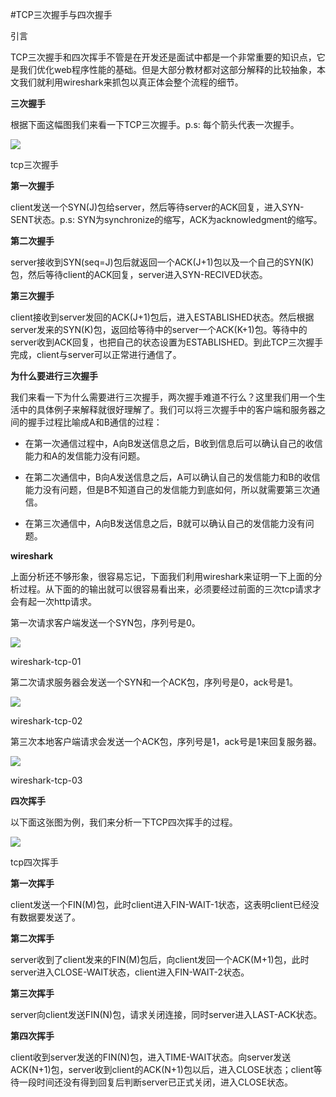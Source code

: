 #TCP三次握手与四次握手

引言

TCP三次握手和四次挥手不管是在开发还是面试中都是一个非常重要的知识点，它是我们优化web程序性能的基础。但是大部分教材都对这部分解释的比较抽象，本文我们就利用wireshark来抓包以真正体会整个流程的细节。

**三次握手**

根据下面这幅图我们来看一下TCP三次握手。p.s: 每个箭头代表一次握手。

![](http://img.mp.itc.cn/upload/20170728/d78b461faf214b3fa51babdbf67b0c27.jpg)

tcp三次握手

**第一次握手**

client发送一个SYN(J)包给server，然后等待server的ACK回复，进入SYN-SENT状态。p.s: SYN为synchronize的缩写，ACK为acknowledgment的缩写。

**第二次握手**

server接收到SYN(seq=J)包后就返回一个ACK(J+1)包以及一个自己的SYN(K)包，然后等待client的ACK回复，server进入SYN-RECIVED状态。

**第三次握手**

client接收到server发回的ACK(J+1)包后，进入ESTABLISHED状态。然后根据server发来的SYN(K)包，返回给等待中的server一个ACK(K+1)包。等待中的server收到ACK回复，也把自己的状态设置为ESTABLISHED。到此TCP三次握手完成，client与server可以正常进行通信了。

**为什么要进行三次握手**

我们来看一下为什么需要进行三次握手，两次握手难道不行么？这里我们用一个生活中的具体例子来解释就很好理解了。我们可以将三次握手中的客户端和服务器之间的握手过程比喻成A和B通信的过程：

* 在第一次通信过程中，A向B发送信息之后，B收到信息后可以确认自己的收信能力和A的发信能力没有问题。

* 在第二次通信中，B向A发送信息之后，A可以确认自己的发信能力和B的收信能力没有问题，但是B不知道自己的发信能力到底如何，所以就需要第三次通信。

* 在第三次通信中，A向B发送信息之后，B就可以确认自己的发信能力没有问题。

**wireshark**

上面分析还不够形象，很容易忘记，下面我们利用wireshark来证明一下上面的分析过程。从下面的的输出就可以很容易看出来，必须要经过前面的三次tcp请求才会有起一次http请求。

第一次请求客户端发送一个SYN包，序列号是0。

![](http://img.mp.itc.cn/upload/20170728/86c6f8ad040f4d9f8a28ec2fbe8af78b_th.jpg)

wireshark-tcp-01

第二次请求服务器会发送一个SYN和一个ACK包，序列号是0，ack号是1。

![](http://img.mp.itc.cn/upload/20170728/4ecee24e2ffe4ff793d5365a4fc66ee3_th.jpg)

wireshark-tcp-02

第三次本地客户端请求会发送一个ACK包，序列号是1，ack号是1来回复服务器。

![](http://img.mp.itc.cn/upload/20170728/a50a172d31de46efb78db4eb5b08f969_th.jpg)

wireshark-tcp-03

**四次挥手**

以下面这张图为例，我们来分析一下TCP四次挥手的过程。

![](http://img.mp.itc.cn/upload/20170728/58fbb0f2151848619c149115b01b07ea.jpg)

tcp四次挥手

**第一次挥手**

client发送一个FIN(M)包，此时client进入FIN-WAIT-1状态，这表明client已经没有数据要发送了。

**第二次挥手**

server收到了client发来的FIN(M)包后，向client发回一个ACK(M+1)包，此时server进入CLOSE-WAIT状态，client进入FIN-WAIT-2状态。

**第三次挥手**

server向client发送FIN(N)包，请求关闭连接，同时server进入LAST-ACK状态。

**第四次挥手**

client收到server发送的FIN(N)包，进入TIME-WAIT状态。向server发送ACK(N+1)包，server收到client的ACK(N+1)包以后，进入CLOSE状态；client等待一段时间还没有得到回复后判断server已正式关闭，进入CLOSE状态。
